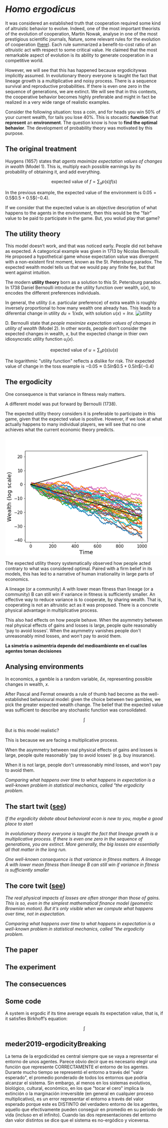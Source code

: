 # *Homo ergodicus*

It was considered an established truth that cooperation required some kind of altruistic behavior to evolve.
Indeed, one of the most important theorists of the evolution of cooperation, Martin Nowak, analyse in one of the most prestigious scientific journals, Nature, some relevant rules for the evolution of cooperation ([here](https://www.ncbi.nlm.nih.gov/pmc/articles/PMC3279745/pdf/nihms49939.pdf)).
Each rule summarized a benefit-to-cost ratio of an *altruistic* act with respect to some critical value.
He claimed that the most remarkable aspect of evolution is its ability to generate cooperation in a competitive world.

However, we will see that this has happened because ergodicitywas implicitly assumed.
In evolutionary theory everyone is taught the fact that lineage growth is a multiplicative and noisy process.
There is a sequence survival and reproductive probabilities.
If there is even one zero in the sequence of generations, we are extinct.
We will see that in this contexts, the cooperative behavior becomes highly preferable and might in fact be realized in a very wide
range of realistic examples.

Consider the following situation: toss a coin, and for heads you win 50% of your current wealth, for tails you lose 40%.
This is stocastic **function** that **represent** an **environment**.
The question know is how to **find the optimal behavior**.
The development of probability theory was motivated by this purpose.

## The original treatment

Huygens (1657) states that *agents maximize expectation values of changes in wealth* (Model 1).
This is, multiply each possible earnings by its probability of obtaining it, and add everything.

$$\text{expected value of $f$} = \sum_s p(s)f(s) $$

In the previous example, the expected value of the environment is $0.05 = 0.5 \$0.5 + 0.5 \$(-0.4)$.

If we consider that the expected value is an objective description of what happens to the agents in the environment, then this would be the "fair" value to be paid to participate in the game.
But, you wolud play that game?

## The utility theory

This model doesn’t work, and that was noticed early.
People did not behave as expected.
A categorical example was given in 1713 by Nicolas Bernoulli.
He proposed a hypothetical game whose expectation value was divergent with a non-existent first moment, known as the St. Petersburg paradox.
The expected wealth model tells us that we would pay any finite fee, but that went against intuition.

The modern **utility theory** born as a solution to this St. Petersburg paradox.
In 1738 Daniel Bernoulli introduce the utility function over wealth, $u(x)$, to encodes the different preferences individuals.

In general, the utility (i.e. particular preference) of extra wealth is roughly inversely proportional to how many wealth one already has.
This leads to a diferential change in utility $du = 1/x dx$, with solution $u(x) = ln x$.
![utility](./static/utility)

D. Bernoulli state that *people maximize expectation values of changes in utility of wealth* (Model 2).
In other words, people don't consider the expected changes in wealth, $x$, but the expected change in thier own idiosyncratic utility function $u_i(x)$.

$$\text{expected value of $u$} = \sum_s p(s)u(s) $$

The logarithmic "utility function" reflects a dislike for risk.
Thir expected value of change in the toss example is $-0.05 \approx  0.5 ln \$0.5  + 0.5 ln \$(-0.4)$



## The ergodicity








One consequence is that variance in fitness realy matters.



A different model was put forward by Bernoulli (1738).








The expected utility theory considers it is preferable to participate in this game, given that the expected value is positive.
However, if we look at what actually happens to many individual players, we will see that no one achieves what the current economic theory predicts.

![simple_gamble](./static/simple_gamble.png)

The expected utility theory systematically observed how people acted contrary to what was considered optimal.
Paired with a firm belief in its models, this has led to a narrative of human irrationality in large parts of economics.


A lineage (or a community) A with lower mean fitness than lineage (or a community) B can still win if variance in fitness is sufficiently smaller.
An effective way to reduce variance is to cooperate, by sharing wealth.
That is, cooperating is not an altruistic act as it was proposed. There is a concrete physical advantage in multiplicative process.


This also had effects on how people behave.
When the asymmetry between real physical effects of gains and losses is large, people quite reasonably 'pay to avoid losses'.
When the asymmetry vanishes people don't unreasonably mind losses, and won't pay to avoid them.


**La simetria o asimentria depende del medioambiente en el cual los agentes toman decisiones**

## Analysing environments

In economics, a gamble is a random variable, $\delta x$, representing possible changes in wealth, $x$.

After Pascal and Fermat onwards a rule of thumb had become as the well-established behavioural model: given the choice between two gambles, we pick the greater expected wealth change.
The belief that the expected value was sufficient to describe any stochastic function was consolidated. 

$$\int_{} $$

But is this model realistic?












This is because we are facing a multiplicative process.



When the asymmetry between real physical effects of gains and losses is large, people quite reasonably 'pay to avoid losses' (e.g. buy insurance).

When it is not large, people don't unreasonably mind losses, and won't pay to avoid them.


*Comparing what happens over time to what happens in expectation is a well-known problem in statistical mechanics, called "the ergodicity problem.*



## The start twit ([see](https://twitter.com/rlmcelreath/status/1218456256358375424?s=20))

*If the ergodicity debate about behavioral econ is new to you, maybe a good place to start* 

*In evolutionary theory everyone is taught the fact that lineage growth is a multiplicative process. If there is even one zero in the sequence of generations, you are extinct. More generally, the big losses are essentially all that matter in the long run.*

*One well-known consequence is that variance in fitness matters. A lineage A with lower mean fitness than lineage B can still win if variance in fitness is sufficiently smaller*

## The core twit ([see](https://twitter.com/ole_b_peters/status/1218171528438853632?s=20))

*The real physical impacts of losses are often stronger than those of gains.*
*This is so, even in the simplest mathematical finance model (geometric Brownian motion).*
*But it's only visible when we compute what happens over time, not in expectation.*

*Comparing what happens over time to what happens in expectation is a well-known problem in statistical mechanics, called "the ergodicity problem.*



## The paper

## The experiment

## The consecuences

## Some code



A system is ergodic if its time average equals its expectation value, that is, if it satisfies Birkhoff’s equation:

$$ \int $$

## meder2019-ergodicityBreaking




La tema de la ergodicidad es central siempre que se vaya a representar el entorno de unos agentes. Parece obvio decir que es necesario elegir una función que represente CORRECTAMENTE el entorno de los agentes. Durante mucho tiempo se representó el entorno a través del "valor esperado", el promedio ponderado de todos los entornos que podría alcanzar el sistema. Sin embargo, al menos en los sistemas evolutivos, biológico, cultural, económico, en los que "tocar el cero" implica la extinción o la marginación irreversible (en general en cualquier proceso multiplicativo), es un error representar el entorno a través del valor esperado porque este es DISTINTO del verdadero entorno de los agentes, aquello que efectivamente pueden conseguir en promedio en su período de vida (incluso en el infinito). Cuando las dos representaciones del entorno dan valor distintos se dice que el sistema es no-ergódico y viceversa.
